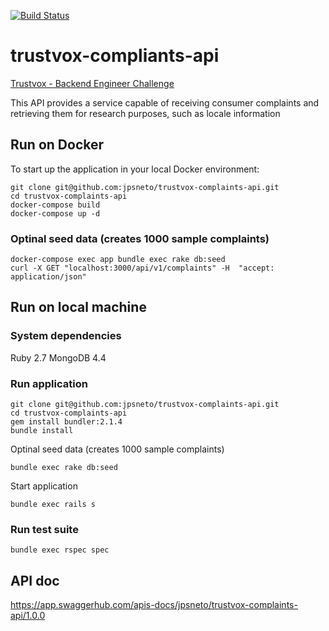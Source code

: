 [![Build Status](https://travis-ci.org/jpsneto/trustvox-complaints-api.svg?branch=master)](https://travis-ci.org/jpsneto/trustvox-complaints-api)

# trustvox-compliants-api
[Trustvox - Backend Engineer Challenge](https://gist.github.com/cleytonmessias/6098d0747743620dfc58f977a8f1ded7)

This API provides a service capable of receiving consumer complaints and retrieving them for research purposes, such as locale information

## Run on Docker
To start up the application in your local Docker environment:

```
git clone git@github.com:jpsneto/trustvox-complaints-api.git
cd trustvox-complaints-api
docker-compose build
docker-compose up -d
```

### Optinal seed data (creates 1000 sample complaints)
```
docker-compose exec app bundle exec rake db:seed 
curl -X GET "localhost:3000/api/v1/complaints" -H  "accept: application/json"
```

## Run on local machine
### System dependencies
Ruby 2.7
MongoDB 4.4 

### Run application
```
git clone git@github.com:jpsneto/trustvox-complaints-api.git
cd trustvox-complaints-api
gem install bundler:2.1.4
bundle install
```
Optinal seed data (creates 1000 sample complaints)
```
bundle exec rake db:seed
```
Start application

```
bundle exec rails s
```
### Run test suite
```
bundle exec rspec spec
```


## API doc
https://app.swaggerhub.com/apis-docs/jpsneto/trustvox-complaints-api/1.0.0
